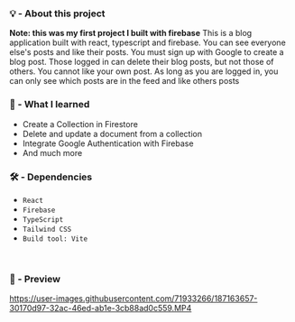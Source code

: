 ### 💡 - About this project
**Note: this was my first project I built with firebase**
This is a blog application built with react, typescript and firebase. You can see everyone else's posts and like their posts. You must sign up with Google to create a blog post. Those logged in can delete their blog posts, but not those of others. You cannot like your own post. As long as you are logged in, you can only see which posts are in the feed and like others posts


### 🧠 - What I learned 

* Create a Collection in Firestore
* Delete and update a document from a collection 
* Integrate Google Authentication with Firebase
* And much more

### 🛠️ - Dependencies 

* `React`
* `Firebase`
* `TypeScript`
* `Tailwind CSS`
* `Build tool: Vite`

<br/>

### 🎥 - Preview




https://user-images.githubusercontent.com/71933266/187163657-30170d97-32ac-46ed-ab1e-3cb88ad0c559.MP4

